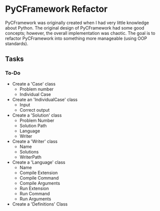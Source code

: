 PyCFramework Refactor
=====================
PyCFramework was originally created when I had very little knowledge about 
Python. The original design of PyCFramework had some good concepts; however,
the overall implementation was chaotic. The goal is to refactor PyCFramework
into something more manageable (using OOP standards).


Tasks
-----


### To-Do ###
* Create a 'Case' class
	* Problem number
	* Individual Case
* Create an 'IndividualCase' class
	* Input 
	* Correct output
* Create a 'Solution' class
	* Problem Number
	* Solution Path
	* Language
	* Writer
* Create a 'Writer' class
	* Name
	* Solutions
	* WriterPath
* Create a 'Language' class
	* Name
	* Compile Extension
	* Compile Command
	* Compile Arguments
	* Run Extension
	* Run Command
	* Run Arguments
* Create a 'Definitions' Class
	
